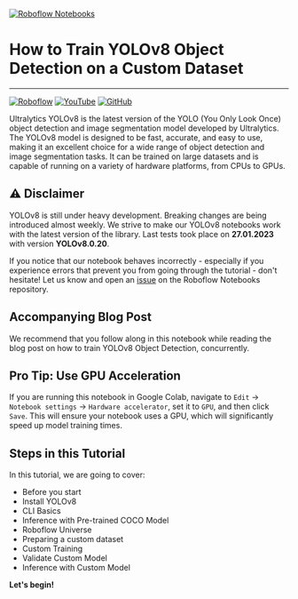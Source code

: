 [![Roboflow Notebooks](https://media.roboflow.com/notebooks/template/bannertest2-2.png?ik-sdk-version=javascript-1.4.3&updatedAt=1672932710194)](https://github.com/roboflow/notebooks)

# How to Train YOLOv8 Object Detection on a Custom Dataset

---

[![Roboflow](https://raw.githubusercontent.com/roboflow-ai/notebooks/main/assets/badges/roboflow-blogpost.svg)](https://blog.roboflow.com/how-to-train-yolov8-on-a-custom-dataset)
[![YouTube](https://badges.aleen42.com/src/youtube.svg)](https://youtu.be/wuZtUMEiKWY)
[![GitHub](https://badges.aleen42.com/src/github.svg)](https://github.com/ultralytics/ultralytics)

Ultralytics YOLOv8 is the latest version of the YOLO (You Only Look Once) object detection and image segmentation model developed by Ultralytics. The YOLOv8 model is designed to be fast, accurate, and easy to use, making it an excellent choice for a wide range of object detection and image segmentation tasks. It can be trained on large datasets and is capable of running on a variety of hardware platforms, from CPUs to GPUs.

## ⚠️ Disclaimer

YOLOv8 is still under heavy development. Breaking changes are being introduced almost weekly. We strive to make our YOLOv8 notebooks work with the latest version of the library. Last tests took place on **27.01.2023** with version **YOLOv8.0.20**.

If you notice that our notebook behaves incorrectly - especially if you experience errors that prevent you from going through the tutorial - don't hesitate! Let us know and open an [issue](https://github.com/roboflow/notebooks/issues) on the Roboflow Notebooks repository.

## Accompanying Blog Post

We recommend that you follow along in this notebook while reading the blog post on how to train YOLOv8 Object Detection, concurrently.

## Pro Tip: Use GPU Acceleration

If you are running this notebook in Google Colab, navigate to `Edit` -> `Notebook settings` -> `Hardware accelerator`, set it to `GPU`, and then click `Save`. This will ensure your notebook uses a GPU, which will significantly speed up model training times.

## Steps in this Tutorial

In this tutorial, we are going to cover:

- Before you start
- Install YOLOv8
- CLI Basics
- Inference with Pre-trained COCO Model
- Roboflow Universe
- Preparing a custom dataset
- Custom Training
- Validate Custom Model
- Inference with Custom Model

**Let's begin!**